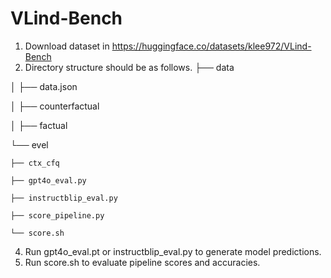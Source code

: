 # VLind-Bench

1. Download dataset in https://huggingface.co/datasets/klee972/VLind-Bench
2. Directory structure should be as follows.
├── data

│   ├── data.json

│   ├── counterfactual

│   ├── factual

└── evel

    ├── ctx_cfq
    
    ├── gpt4o_eval.py
    
    ├── instructblip_eval.py
    
    ├── score_pipeline.py
    
    └── score.sh
    
4. Run gpt4o_eval.pt or instructblip_eval.py to generate model predictions.
5. Run score.sh to evaluate pipeline scores and accuracies.
